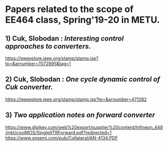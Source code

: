 # Papers related to the scope of EE464 class, Spring'19-20 in METU.

## 1) Cuk, Slobodan : *Interesting control approaches to converters.*
https://ieeexplore.ieee.org/stamp/stamp.jsp?tp=&arnumber=7072895&tag=1
## 2) Cuk, Slobodan : *One cycle dynamic control of Cuk converter.*
https://ieeexplore.ieee.org/stamp/stamp.jsp?tp=&arnumber=471282
## 3) *Two application notes on forward converter*
https://www.digikey.com/web%20export/supplier%20content/Infineon_448/mkt/coolMOS/SingleXTRForward.pdf?redirected=1
https://www.onsemi.com/pub/Collateral/AN-4134.PDF

